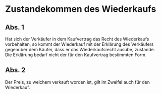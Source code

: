 # Zustandekommen des Wiederkaufs



## Abs. 1

 Hat sich der Verkäufer in dem Kaufvertrag das Recht des Wiederkaufs vorbehalten, so kommt der Wiederkauf mit der Erklärung des Verkäufers gegenüber dem Käufer, dass er das Wiederkaufsrecht ausübe, zustande. Die Erklärung bedarf nicht der für den Kaufvertrag bestimmten Form.

## Abs. 2

 Der Preis, zu welchem verkauft worden ist, gilt im Zweifel auch für den Wiederkauf. 

